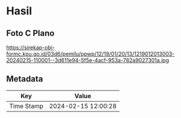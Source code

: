 # Hasil

## Foto C Plano

https://sirekap-obj-formc.kpu.go.id/03d6/pemilu/ppwp/12/19/01/20/13/1219012013003-20240215-110001--3d611e94-5f5e-4acf-953a-782a9027301a.jpg


## Metadata

| Key        | Value               |
| ---------- | ------------------- |
| Time Stamp | 2024-02-15 12:00:28 |




